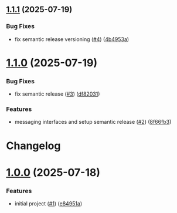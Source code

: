 ## [1.1.1](https://github.com/gasbrieo/dotnet-cleanarch/compare/v1.1.0...v1.1.1) (2025-07-19)


### Bug Fixes

* fix semantic release versioning ([#4](https://github.com/gasbrieo/dotnet-cleanarch/issues/4)) ([4b4953a](https://github.com/gasbrieo/dotnet-cleanarch/commit/4b4953aadaed31c94d1752c858d68e0b6c4c5db3))

# [1.1.0](https://github.com/gasbrieo/dotnet-cleanarch/compare/v1.0.0...v1.1.0) (2025-07-19)


### Bug Fixes

* fix semantic release ([#3](https://github.com/gasbrieo/dotnet-cleanarch/issues/3)) ([df82031](https://github.com/gasbrieo/dotnet-cleanarch/commit/df82031ddf23638e2ebef889da445dd5c86f2372))


### Features

* messaging interfaces and setup semantic release ([#2](https://github.com/gasbrieo/dotnet-cleanarch/issues/2)) ([8f66fb3](https://github.com/gasbrieo/dotnet-cleanarch/commit/8f66fb36cbef506595d04c3ced02567f37bbcc60))

# Changelog


# [1.0.0](https://github.com/gasbrieo/dotnet-cleanarch/commits/v1.0.0) (2025-07-18)


### Features

- initial project ([#1](https://github.com/gasbrieo/dotnet-cleanarch/issues/1)) ([e84951a](https://github.com/gasbrieo/dotnet-cleanarch/commit/e9f6e8595a86bd7ea198a1bedd5a4e202e617c9d))
